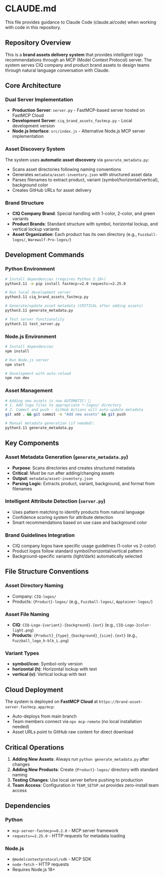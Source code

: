 # CLAUDE.md

This file provides guidance to Claude Code (claude.ai/code) when working with code in this repository.

## Repository Overview

This is a **brand assets delivery system** that provides intelligent logo recommendations through an MCP (Model Context Protocol) server. The system serves CIQ company and product brand assets to design teams through natural language conversation with Claude.

## Core Architecture

### Dual Server Implementation
- **Production Server**: `server.py` - FastMCP-based server hosted on FastMCP Cloud
- **Development Server**: `ciq_brand_assets_fastmcp.py` - Local development version
- **Node.js Interface**: `src/index.js` - Alternative Node.js MCP server implementation

### Asset Discovery System
The system uses **automatic asset discovery** via `generate_metadata.py`:
- Scans asset directories following naming conventions
- Generates `metadata/asset-inventory.json` with structured asset data
- Parses filenames to extract product, variant (symbol/horizontal/vertical), background color
- Creates GitHub URLs for asset delivery

### Brand Structure
- **CIQ Company Brand**: Special handling with 1-color, 2-color, and green variants
- **Product Brands**: Standard structure with symbol, horizontal lockup, and vertical lockup variants
- **Asset Organization**: Each product has its own directory (e.g., `Fuzzball-logos/`, `Warewulf-Pro-logos/`)

## Development Commands

### Python Environment
```bash
# Install dependencies (requires Python 3.10+)
python3.11 -m pip install fastmcp>=2.0 requests>=2.25.0

# Run local development server
python3.11 ciq_brand_assets_fastmcp.py

# Generate/update asset metadata (CRITICAL after adding assets)
python3.11 generate_metadata.py

# Test server functionality
python3.11 test_server.py
```

### Node.js Environment
```bash
# Install dependencies
npm install

# Run Node.js server
npm start

# Development with auto-reload
npm run dev
```

### Asset Management
```bash
# Adding new assets is now AUTOMATIC! 🎉
# 1. Add logo files to appropriate *-logos/ directory  
# 2. Commit and push - GitHub Actions will auto-update metadata
git add . && git commit -m "Add new assets" && git push

# Manual metadata generation (if needed):
python3.11 generate_metadata.py
```

## Key Components

### Asset Metadata Generation (`generate_metadata.py`)
- **Purpose**: Scans directories and creates structured metadata
- **Critical**: Must be run after adding/changing assets
- **Output**: `metadata/asset-inventory.json`
- **Parsing Logic**: Extracts product, variant, background, and format from filenames

### Intelligent Attribute Detection (`server.py`)
- Uses pattern matching to identify products from natural language
- Confidence scoring system for attribute detection
- Smart recommendations based on use case and background color

### Brand Guidelines Integration
- CIQ company logos have specific usage guidelines (1-color vs 2-color)
- Product logos follow standard symbol/horizontal/vertical pattern
- Background-specific variants (light/dark) automatically selected

## File Structure Conventions

### Asset Directory Naming
- Company: `CIQ-logos/`
- Products: `{Product}-logos/` (e.g., `Fuzzball-logos/`, `Apptainer-logos/`)

### Asset File Naming
- **CIQ**: `CIQ-Logo-{variant}-{background}.{ext}` (e.g., `CIQ-Logo-2color-light.png`)
- **Products**: `{Product}_{type}_{background}_{size}.{ext}` (e.g., `Fuzzball_logo_h-blk_L.png`)

### Variant Types
- **symbol/icon**: Symbol-only version
- **horizontal (h)**: Horizontal lockup with text
- **vertical (v)**: Vertical lockup with text

## Cloud Deployment

The system is deployed on **FastMCP Cloud** at `https://brand-asset-server.fastmcp.app/mcp`:
- Auto-deploys from main branch
- Team members connect via `npx mcp-remote` (no local installation needed)
- Asset URLs point to GitHub raw content for direct download

## Critical Operations

1. **Adding New Assets**: Always run `python generate_metadata.py` after changes
2. **Adding New Products**: Create `{Product}-logos/` directory with standard naming
3. **Testing Changes**: Use local server before pushing to production
4. **Team Access**: Configuration in `TEAM_SETUP.md` provides zero-install team access

## Dependencies

### Python
- `mcp-server-fastmcp>=0.2.0` - MCP server framework
- `requests>=2.25.0` - HTTP requests for metadata loading

### Node.js
- `@modelcontextprotocol/sdk` - MCP SDK
- `node-fetch` - HTTP requests
- Requires Node.js 18+